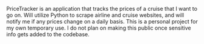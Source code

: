 PriceTracker is an application that tracks the prices of a cruise that I want to go on. Will utilize Python to scrape airline and cruise websites, 
and will notify me if any prices change on a daily basis. This is a personal project for my own temporary use. I do not plan on making this public once 
sensitive info gets added to the codebase.
